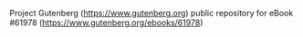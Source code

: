 Project Gutenberg (https://www.gutenberg.org) public repository for
eBook #61978 (https://www.gutenberg.org/ebooks/61978)
